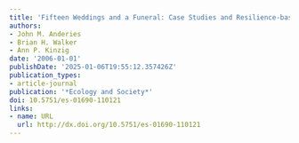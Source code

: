 ```yaml
---
title: 'Fifteen Weddings and a Funeral: Case Studies and Resilience-based Management'
authors:
- John M. Anderies
- Brian H. Walker
- Ann P. Kinzig
date: '2006-01-01'
publishDate: '2025-01-06T19:55:12.357426Z'
publication_types:
- article-journal
publication: '*Ecology and Society*'
doi: 10.5751/es-01690-110121
links:
- name: URL
  url: http://dx.doi.org/10.5751/es-01690-110121
---
```

